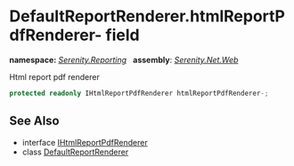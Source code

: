 # DefaultReportRenderer.htmlReportPdfRenderer- field
**namespace:** *[Serenity.Reporting](../../README.md#serenity.reporting-namespace)*   **assembly**: *[Serenity.Net.Web](../../README.md)*

Html report pdf renderer

```csharp
protected readonly IHtmlReportPdfRenderer htmlReportPdfRenderer-;
```

## See Also

* interface [IHtmlReportPdfRenderer](../Serenity.Net.Services/../IHtmlReportPdfRenderer.md)
* class [DefaultReportRenderer](../DefaultReportRenderer.md)